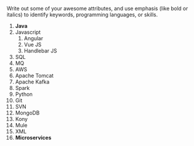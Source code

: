 Write out some of your awesome attributes, and use emphasis (like bold or italics) to identify keywords, programming languages, or skills.
1. __Java__
2. Javascript
   1. Angular
   2. Vue JS
   3. Handlebar JS
3. SQL
4. MQ
5. AWS
6. Apache Tomcat
7. Apache Kafka
8. Spark
9. Python
10. Git
11. SVN
12. MongoDB
13. Kony
14. Mule
15. XML
16. __Microservices__
